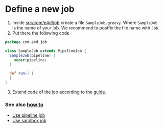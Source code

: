 # Define a new job

1. Inside [src/com/e4d/job](/src/com/e4d/job) create a file `SampleJob.groovy`. Where `SampleJob` is the name of your job. We recommend to postfix the file name with `Job`.
2. Put there the following code
```groovy
package com.e4d.job

class SampleJob extends PipelineJob {
  SampleJob(pipeline) {
    super(pipeline)
  }

  def run() {
  }
}
```
3. Extend code of the job according to the [guide](/src/com/e4d/job/README.md#pipelinejob).
### See also [how to](/README.md#howto)
- [Use pipeline job](/docs/howto/use-pipelinejob-in-jenkinsfile.md)
- [Use sandbox job](/docs/howto/use-sandbox-job.md)
